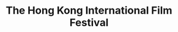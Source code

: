 ---
description: 香港电影节 app，英文字体是不是大了？
layout: post
results:
- artistId: 502318081
  version: '1.1.4'
  primaryGenreName: Entertainment
  formattedPrice: 免费
  artworkUrl60: http://is4.mzstatic.com/image/thumb/Purple19/v4/ee/11/e8/ee11e8e8-5a70-3d19-4097-ba666d720f3f/source/60x60bb.jpg
  minimumOsVersion: '8.0'
  appletvScreenshotUrls: &a []
  sellerName: The Hong Kong International Film Festival Society Limited
  supportedDevices:
  - iPad2Wifi-iPad2Wifi
  - iPad23G-iPad23G
  - iPhone4S-iPhone4S
  - iPadThirdGen-iPadThirdGen
  - iPadThirdGen4G-iPadThirdGen4G
  - iPhone5-iPhone5
  - iPodTouchFifthGen-iPodTouchFifthGen
  - iPadFourthGen-iPadFourthGen
  - iPadFourthGen4G-iPadFourthGen4G
  - iPadMini-iPadMini
  - iPadMini4G-iPadMini4G
  - iPhone5c-iPhone5c
  - iPhone5s-iPhone5s
  - iPadAir-iPadAir
  - iPadAirCellular-iPadAirCellular
  - iPadMiniRetina-iPadMiniRetina
  - iPadMiniRetinaCellular-iPadMiniRetinaCellular
  - iPhone6-iPhone6
  - iPhone6Plus-iPhone6Plus
  - iPadAir2-iPadAir2
  - iPadAir2Cellular-iPadAir2Cellular
  - iPadMini3-iPadMini3
  - iPadMini3Cellular-iPadMini3Cellular
  - iPodTouchSixthGen-iPodTouchSixthGen
  - iPhone6s-iPhone6s
  - iPhone6sPlus-iPhone6sPlus
  - iPadMini4-iPadMini4
  - iPadMini4Cellular-iPadMini4Cellular
  - iPadPro-iPadPro
  - iPadProCellular-iPadProCellular
  - iPadPro97-iPadPro97
  - iPadPro97Cellular-iPadPro97Cellular
  - iPhoneSE-iPhoneSE
  - iPhone7-iPhone7
  - iPhone7Plus-iPhone7Plus
  - iPad611-iPad611
  - iPad612-iPad612
  - iPad71-iPad71
  - iPad72-iPad72
  - iPad73-iPad73
  - iPad74-iPad74
  currentVersionReleaseDate: '2017-05-23T15:28:40Z'
  genres:
  - 娱乐
  trackName: The Hong Kong International Film Festival
  isVppDeviceBasedLicensingEnabled: true
  description: Applicable to all the programmes of HKIFFS, including HKIFF,
    Cine Fan and Summer IFF.
  price: 0
  trackId: 1212708967
  releaseDate: '2017-03-15T07:01:44Z'
  advisories: *a
  screenshotUrls:
  - http://a5.mzstatic.com/us/r30/Purple122/v4/ff/45/15/ff45153f-9f0e-e9fa-9cd8-e7adee771da4/screen696x696.jpeg
  - http://a5.mzstatic.com/us/r30/Purple111/v4/08/93/7d/08937d50-f7ad-c022-1b8e-6599b5cad56a/screen696x696.jpeg
  - http://a2.mzstatic.com/us/r30/Purple122/v4/81/f6/f2/81f6f2e7-f7e3-ac0e-cf05-2e2e53bf8de8/screen696x696.jpeg
  - http://a1.mzstatic.com/us/r30/Purple122/v4/18/5b/ee/185beeb0-a3cd-4605-5817-89f8099c1795/screen696x696.jpeg
  - http://a5.mzstatic.com/us/r30/Purple111/v4/12/03/11/12031163-1536-f1e7-36c7-98271460e110/screen696x696.jpeg
  artistViewUrl: https://itunes.apple.com/cn/developer/hong-kong-international-film-festival-society-limited/id502318081?uo=4
  primaryGenreId: 6016
  kind: software
  fileSizeBytes: '44492800'
  bundleId: com.hkiff.app
  trackContentRating: 4+
  releaseNotes: Bug fixed
  trackCensoredName: The Hong Kong International Film Festival
  contentAdvisoryRating: 4+
  isGameCenterEnabled: false
  artistName: Hong Kong International Film Festival Society Limited
  languageCodesISO2A:
  - EN
  - ZH
  features: *a
  wrapperType: software
  artworkUrl512: http://is4.mzstatic.com/image/thumb/Purple19/v4/ee/11/e8/ee11e8e8-5a70-3d19-4097-ba666d720f3f/source/512x512bb.jpg
  artworkUrl100: http://is4.mzstatic.com/image/thumb/Purple19/v4/ee/11/e8/ee11e8e8-5a70-3d19-4097-ba666d720f3f/source/100x100bb.jpg
  trackViewUrl: https://geo.itunes.apple.com/cn/app/the-hong-kong-international-film-festival/id1212708967?mt=8&uo=4
  genreIds:
  - '6016'
  currency: CNY
  ipadScreenshotUrls: *a
category: 娱乐
tags: tag1
resultCount: 1
title: The Hong Kong International Film Festival

---